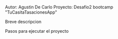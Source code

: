 Autor: Agustin De Carlo
Proyecto: Desafio2 bootcamp "TuCasitaTasacionesApp"

Breve descripcion


Pasos para ejecutar el proyecto

